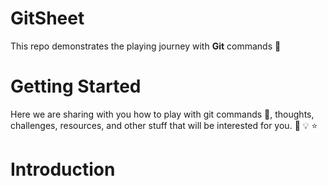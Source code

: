 # GitSheet
This repo demonstrates the playing journey with **Git** commands  :rocket:


# Getting Started 

Here we are sharing with you how to play with git commands :memo:, thoughts, challenges, resources, and other stuff that will be interested for you. :monocle_face: :bulb: :star:


# Introduction
